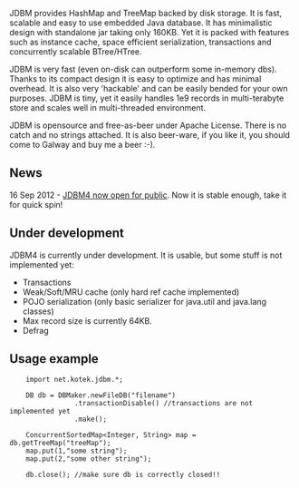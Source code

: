 JDBM provides HashMap and TreeMap backed by disk storage. It is fast, scalable and easy to use embedded Java database.
It has minimalistic design with standalone jar taking only 160KB. Yet it is packed with features such as instance cache,
space efficient serialization, transactions and concurrently scalable BTree/HTree.

JDBM is very fast (even on-disk can outperform some in-memory dbs). Thanks to its compact design it is
easy to optimize and has minimal overhead. It is also very 'hackable' and can be easily bended for your
own purposes. JDBM is tiny, yet it easily handles 1e9 records in multi-terabyte store and scales well
in multi-threaded environment.

JDBM is opensource and free-as-beer under Apache License. There is no catch and no strings attached.
It is also beer-ware, if you like it, you should come to Galway and buy me a beer :-).

News
----
16 Sep 2012 - [JDBM4 now open for public](http://kotek.net/blog/JDBM4_now_open_for_public). Now it is stable enough, take it for quick spin!

Under development
-----------------
JDBM4 is currently under development. It is usable, but some stuff is not implemented yet:

* Transactions
* Weak/Soft/MRU cache (only hard ref cache implemented)
* POJO serialization (only basic serializer for java.util and java.lang classes)
* Max record size is currently 64KB.
* Defrag


Usage example
------------


        import net.kotek.jdbm.*;

        DB db = DBMaker.newFileDB("filename")
                    .transactionDisable() //transactions are not implemented yet
                    .make();

        ConcurrentSortedMap<Integer, String> map = db.getTreeMap("treeMap");
        map.put(1,"some string");
        map.put(2,"some other string");

        db.close(); //make sure db is correctly closed!!



  
